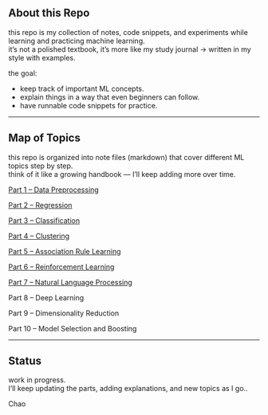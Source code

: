 ## About this Repo  

this repo is my collection of notes, code snippets, and experiments while learning and practicing machine learning.  
it’s not a polished textbook, it’s more like my study journal → written in my style with examples.  

the goal:  
- keep track of important ML concepts.  
- explain things in a way that even beginners can follow.  
- have runnable code snippets for practice.  

---

## Map of Topics  

this repo is organized into note files (markdown) that cover different ML topics step by step.  
think of it like a growing handbook — I’ll keep adding more over time.  

<a href="https://github.com/AI-UNIT-IT-KKU/ML-until-sunrise-explaination/blob/main/part-1-data-preprocessing/00_starting.md">Part 1 – Data Preprocessing</a>

<a href="https://github.com/AI-UNIT-IT-KKU/ML-until-sunrise-explaination/blob/main/part-2-regression/regression_guide.md">Part 2 – Regression</a>

<a href="https://github.com/AI-UNIT-IT-KKU/ML-until-sunrise-explaination/blob/main/part-3-classification/classification_guide.md">Part 3 – Classification</a>

<a href="https://github.com/AI-UNIT-IT-KKU/ML-until-sunrise-explaination/blob/main/part-4-clustring/clustring_guide.md">Part 4 – Clustering</a>

<a href= "https://github.com/AI-UNIT-IT-KKU/ML-until-sunrise-explaination/blob/main/part-5-Association-Rule/Association_Rule_guide.md">Part 5 – Association Rule Learning</a>

<a href= "https://github.com/AI-UNIT-IT-KKU/ML-until-sunrise-explaination/blob/main/part-6-Reinforcement_Learning/reinforcement_learning_guide.md">Part 6 – Reinforcement Learning</a>

<a href= "https://github.com/AI-UNIT-IT-KKU/ML-until-sunrise-explaination/blob/main/part-7-NLP/NLP_guide.md">Part 7 – Natural Language Processing</a>

Part 8 – Deep Learning

Part 9 – Dimensionality Reduction

Part 10 – Model Selection and Boosting


---

## Status  

work in progress.  
I’ll keep updating the parts, adding explanations, and new topics as I go..
 
 Chao
